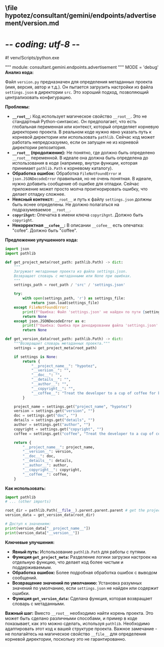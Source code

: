 ## \file hypotez/consultant/gemini/endpoints/advertisement/version.md
# -*- coding: utf-8 -*-
#! venv/Scripts/python.exe

""" module: consultant.gemini.endpoints.advertisement """
MODE = 'debug'
**Анализ кода:**

Файл `version.py` предназначен для определения метаданных проекта (имя, версия, автор и т.д.). Он пытается загрузить настройки из файла `settings.json` в директории `src`.  Это хороший подход, позволяющий централизовать конфигурацию.

**Проблемы:**

* **`__root__`:**  Код использует магическое свойство `__root__`.  Это не стандартный Python-синтаксис.  Он предполагает, что есть глобальная переменная или контекст, который определяет корневую директорию проекта.  В реальном коде нужно явно указать путь к корневой директории или использовать `pathlib`.  Сейчас код может работать непредсказуемо, если он запущен не из корневой директории репозитория.
* **`__root__` (продолжение):**  Не понятно, где должно быть определено `__root__` переменной.  В идеале она должна быть определена до использования в коде (например, внутри функции, которая принимает `pathlib.Path` к корневому каталогу).
* **Обработка ошибок:**  Обработка `FileNotFoundError` и `json.JSONDecodeError` правильная, но не очень понятная. В идеале, нужно добавить сообщение об ошибке для отладки.  Сейчас приложение может просто молча проигнорировать ошибку, что делает отладку сложнее.
* **Неясный контекст:**  `__root__` и путь к файлу `settings.json` должны быть яснее определены. Не должно полагаться на подразумеваемое `__root__`.
* **`copyrihgnt`:**  Опечатка в имени ключа `copyrihgnt`.  Должно быть `copyright`.
* **Некорректная `__cofee__`:**  В описании `__cofee__` есть опечатка: "cofee".  Должно быть "coffee".

**Предложение улучшенного кода:**

```python
import json
import pathlib

def get_project_meta(root_path: pathlib.Path) -> dict:
    """
    Загружает метаданные проекта из файла settings.json.
    Возвращает словарь с метаданными или None при ошибках.
    """
    settings_path = root_path / 'src' / 'settings.json'

    try:
        with open(settings_path, 'r') as settings_file:
            return json.load(settings_file)
    except FileNotFoundError:
        print(f"Ошибка: Файл 'settings.json' не найден по пути {settings_path}.")
        return None
    except json.JSONDecodeError as e:
        print(f"Ошибка: Ошибка при декодировании файла 'settings.json': {e}")
        return None

def get_version_data(root_path: pathlib.Path) -> dict:
    """Возвращает словарь метаданных проекта."""
    settings = get_project_meta(root_path)

    if settings is None:
        return {
            "__project_name__": "hypotez",
            "__version__": "",
            "__doc__": "",
            "__details__": "",
            "__author__": "",
            "__copyright__": "",
            "__coffee__": "Treat the developer to a cup of coffee for boosting enthusiasm in development: https://boosty.to/hypo69",
        }

    project_name = settings.get("project_name", "hypotez")
    version = settings.get("version", "")
    doc = settings.get("doc", "")
    details = settings.get("details", "")
    author = settings.get("author", "")
    copyright = settings.get("copyright", "")
    coffee = settings.get("coffee", "Treat the developer to a cup of coffee for boosting enthusiasm in development: https://boosty.to/hypo69")

    return {
        "__project_name__": project_name,
        "__version__": version,
        "__doc__": doc,
        "__details__": details,
        "__author__": author,
        "__copyright__": copyright,
        "__coffee__": coffee,
    }
```

**Как использовать:**

```python
import pathlib
# ... (other imports)

root_dir = pathlib.Path(__file__).parent.parent.parent # get the project root directory.
version_data = get_version_data(root_dir)

# Доступ к значениям:
print(version_data["__project_name__"])
print(version_data["__version__"])
```

**Ключевые улучшения:**

* **Явный путь:** Использование `pathlib.Path` для работы с путями.
* **Функция `get_project_meta`:**  Разделение логики загрузки настроек на отдельную функцию, что делает код более чистым и поддерживаемым.
* **Обработка ошибок:**  Более подробная обработка ошибок с выводом сообщений.
* **Возвращение значений по умолчанию:**  Установка разумных значений по умолчанию, если `settings.json` не найден или содержит ошибки.
* **Функция `get_version_data`:**  Сделана функция, которая возвращает словарь с метаданными.

**Важный шаг:**  Вместо `__root__` необходимо найти корень проекта.  Это может быть сделано различными способами, и пример в коде показывает, как это можно сделать, используя `pathlib`.  Необходимо адаптировать этот код к вашей структуре проекта.  Важное замечание - не полагайтесь на магическое свойство `__file__` для определения корневой директории, поскольку это не гарантированно.
